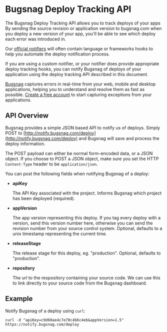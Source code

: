 Bugsnag Deploy Tracking API
===========================

The Bugsnag Deploy Tracking API allows you to track deploys of your apps
By sending the source revision or application version to bugsnag.com when
you deploy a new version of your app, you'll be able to see which deploy each 
error was introduced in.

Our [official notifiers](https://bugsnag.com/docs/notifiers) will often 
contain language or frameworks hooks to help you automate the deploy 
notification process.

If you are using a custom notifier, or your notifier does provide appropriate
deploy tracking hooks, you can notify Bugsnag of deploys of your application
using the deploy tracking API described in this document.

[Bugsnag](http://bugsnag.com) captures errors in real-time from your web, 
mobile and desktop applications, helping you to understand and resolve them 
as fast as possible. [Create a free account](http://bugsnag.com) to start 
capturing exceptions from your applications.


API Overview
------------

Bugsnag provides a simple JSON based API to notify us of deploys. Simply
POST to [http://notify.bugsnag.com/deploy](http://notify.bugsnag.com/deploy)
and Bugsnag will save and process the deploy information.

The POST payload can either be normal form-encoded data, or a JSON object. If
you choose to POST a JSON object, make sure you set the HTTP `Content-Type`
header to be `application/json`.

You can post the following fields when notifying Bugsnag of a deploy:

-   **apiKey**

    The API Key associated with the project. Informs Bugsnag which project 
    has been deployed (required).

-   **appVersion**

    The app version representing this deploy. If you tag every deploy with a 
    version, send this version number here, otherwise you can send the 
    revision number from your source control system.
    Optional, defaults to a unix timestamp representing the current time.
    
-   **releaseStage**

    The release stage for this deploy, eg. "production".
    Optional, defaults to "production".

-   **repository**

    The url to the respository containing your source code. We can use this to
    link directly to your source code from the Bugsnag dashboard.


Example
-------

Notify Bugsnag of a deploy using `curl`:

```shell
curl -d "apiKey=c9d60ae4c7e70c4b6c4eb&appVersion=1.5" https://notify.bugsnag.com/deploy
```